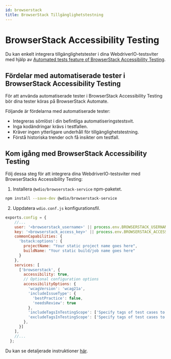 ```yaml
---
id: browserstack
title: BrowserStack Tillgänglighetstestning
---
```


# BrowserStack Accessibility Testing

Du kan enkelt integrera tillgänglighetstester i dina WebdriverIO-testsviter med hjälp av [Automated tests feature of BrowserStack Accessibility Testing](https://www.browserstack.com/docs/accessibility/automated-tests?utm_source=webdriverio&utm_medium=partnered&utm_campaign=documentation).

## Fördelar med automatiserade tester i BrowserStack Accessibility Testing

För att använda automatiserade tester i BrowserStack Accessibility Testing bör dina tester köras på BrowserStack Automate.

Följande är fördelarna med automatiserade tester:

* Integreras sömlöst i din befintliga automatiseringstestsvit.
* Inga kodändringar krävs i testfallen.
* Kräver ingen ytterligare underhåll för tillgänglighetstestning.
* Förstå historiska trender och få insikter om testfall.

## Kom igång med BrowserStack Accessibility Testing

Följ dessa steg för att integrera dina WebdriverIO-testsviter med BrowserStacks Accessibility Testing:

1. Installera `@wdio/browserstack-service` npm-paketet.

```bash npm2yarn
npm install --save-dev @wdio/browserstack-service
```

2. Uppdatera `wdio.conf.js` konfigurationsfil.

```javascript
exports.config = {
    //...
    user: '<browserstack_username>' || process.env.BROWSERSTACK_USERNAME,
    key: '<browserstack_access_key>' || process.env.BROWSERSTACK_ACCESS_KEY,
    commonCapabilities: {
      'bstack:options': {
        projectName: "Your static project name goes here",
        buildName: "Your static build/job name goes here"
      }
    },
    services: [
      ['browserstack', {
        accessibility: true,
        // Optional configuration options
        accessibilityOptions: {
          'wcagVersion': 'wcag21a',
          'includeIssueType': {
            'bestPractice': false,
            'needsReview': true
          },
          'includeTagsInTestingScope': ['Specify tags of test cases to be included'],
          'excludeTagsInTestingScope': ['Specify tags of test cases to be excluded']
        },
      }]
    ],
    //...
  };
```

Du kan se detaljerade instruktioner [här](https://www.browserstack.com/docs/accessibility/automated-tests/get-started/webdriverio?utm_source=webdriverio&utm_medium=partnered&utm_campaign=documentation).